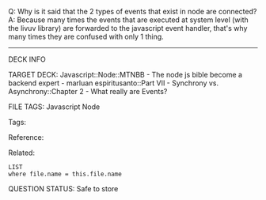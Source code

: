 Q: Why is it said that the 2 types of events that exist in node are connected?  
A: Because many times the events that are executed at system level (with the livuv library) are forwarded to the javascript event handler, that's why many times they are confused with only 1 thing.
<!--ID: 1690389246845-->

---

DECK INFO

TARGET DECK: Javascript::Node::MTNBB - The node js bible become a backend expert - marluan espiritusanto::Part VII - Synchrony vs. Asynchrony::Chapter 2 - What really are Events?

FILE TAGS: Javascript Node

Tags:

Reference:

Related:

```dataview
LIST
where file.name = this.file.name
```

QUESTION STATUS: Safe to store